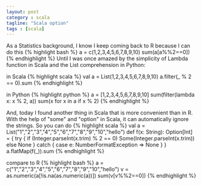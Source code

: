 ```yaml
---
layout: post
category : scala
tagline: "Scala option"
tags : [scala]
---
```


As a Statistics background, I know I keep coming back to R because I can do this
{% highlight bash %}
a = c(1,2,3,4,5,6,7,8,9,10)
sum(a[a%%2==0])
{% endhighlight %}
Until I was once amazed by the simplicity of Lambda function in Scala and the List comprehension in Python: 

in Scala
{% highlight scala %}
val a = List(1,2,3,4,5,6,7,8,9,10)
a.filter(_ % 2 == 0).sum
{% endhighlight %}

in Python
{% highlight python %}
a = [1,2,3,4,5,6,7,8,9,10]
sum(filter(lambda x: x % 2, a))
sum(x for x in a if x % 2)
{% endhighlight %}

And, today I found another thing in Scala that is more convenient than in R.
With the help of "some" and "option" in Scala, it can automatically ignore the strings. So you can do 
{% highlight scala %}
val a = List("1","2","3","4","5","6","7","8","9","10","hello")
def f(x: String): Option[Int] = {
try {
    if (Integer.parseInt(x.trim) % 2 == 0) Some(Integer.parseInt(x.trim)) else None
  } catch {
    case e: NumberFormatException => None
  }
}
a.flatMap(f(_)).sum
{% endhighlight %}

compare to R
{% highlight bash %}
a = c("1","2","3","4","5","6","7","8","9","10","hello")
v = as.numeric(a[!is.na(as.numeric(a))])
sum(v[v%%2==0])
{% endhighlight %}
